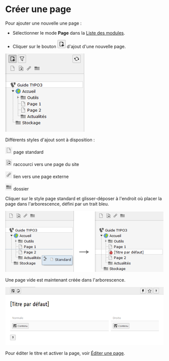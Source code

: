 # Créer une page

Pour ajouter une nouvelle une page :

* Sélectionner le mode **Page** dans la [Liste des modules](../premiers-pas/se-reperer-dans-le-backend.md).

* Cliquer sur le bouton ![](../../.gitbook/assets/btn_add_page.png) d'ajout d'une nouvelle page.

![](../../.gitbook/assets/add_page.png)

Différents styles d'ajout sont à disposition :

![](../../.gitbook/assets/add_page_s.png) page standard

![](../../.gitbook/assets/add_page_r.png) raccourci vers une page du site

![](../../.gitbook/assets/add_page_l.png) lien vers une page externe

![](../../.gitbook/assets/add_page_d.png) dossier

Cliquer sur le style page standard et glisser-déposer à l'endroit où placer la page dans l'arborescence, défini par un trait bleu.

![](../../.gitbook/assets/add_page_drop.png)

Une page vide est maintenant créée dans l'arborescence.

![](../../.gitbook/assets/add_page_detail.png)

Pour éditer le titre et activer la page, voir [Éditer une page](editer-une-page.md).

